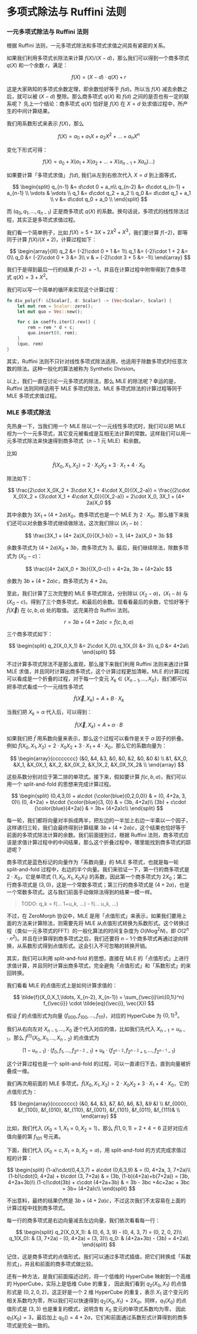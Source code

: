 # 多项式除法与 Ruffini 法则


### 一元多项式除法与 Ruffini 法则

根据 Ruffini 法则，一元多项式除法和多项式求值之间具有紧密的关系。

如果我们利用多项式长除法来计算 $f(X)/(X-d)$，那么我们可以得到一个商多项式 $q(X)$ 和一个余数 $r$，满足：

$$
f(X) = (X-d)\cdot q(X) + r
$$

这是大家熟知的多项式余数定理，即余数恰好等于 $f(d)$。所以当 $f(X)$ 减去余数之后，就可以被 $(X-d)$ 整除。那么商多项式 $q(X)$ 和 $f(d)$ 之间的是否也有一定的联系呢？
先上一个结论：商多项式 $q(X)$ 恰好是 $f(X)$ 在 $X=d$ 处求值过程中，所产生的中间计算结果。

我们用系数形式来表示 $f(X)$，那么

$$
f(X) = a_0 + a_1X + a_2X^2 + \ldots + a_nX^n
$$

变化下形式可得：

$$
f(X) = a_0 + X(a_1 + X(a_2 + \ldots + X(a_{n-1} + Xa_n)\ldots)
$$  

如果要计算「多项式求值」 $f(d)$, 我们从左到右依次代入 $X=d$ 到上面等式，

$$
\begin{split}
    q_{n-1} &= d\cdot 0 + a_n\\
    q_{n-2} &= d\cdot q_{n-1} + a_{n-1} \\
    \vdots & \vdots \\
    q_1     &= d\cdot q_2 + a_2 \\
    q_0     &= d\cdot q_1 + a_1 \\
    v       &= d\cdot q_0 + a_0 \\
\end{split}
$$

而 $(q_0, q_1, \ldots, q_{n-1})$ 正是商多项式 $q(X)$ 的系数。换句话说，多项式的线性除法过程，其实正是多项式求值过程。

我们看一个简单例子，比如 $f(X) = 5 + 3X + 2X^2 + X^3$，我们要计算 $f(-2)$，即等同于计算 $f(X)/(X+2)$，计算过程如下：

$$
\begin{array}{lll}
    q_2 &= (-2)\cdot 0 + 1 &= 1\\
    q_1 &= (-2)\cdot 1 + 2 &= 0\\
    q_0 &= (-2)\cdot 0 + 3 &= 3\\
    v   & = (-2)\cdot 3 + 5 &= -1\\
\end{array}
$$

我们于是得到最后一行的结果 $f(-2) = -1$，并且在计算过程中附带得到了商多项式  $q(X) = 3 + X^2$。

我们可以写一个简单的循环来实现这个计算过程：

```rust
fn div_poly(f: &[Scalar], d: Scalar) -> (Vec<Scalar>, Scalar) {
    let mut rem = Scalar::zero();
    let mut quo = Vec::new();

    for c in coeffs.iter().rev() {
        rem = rem * d + c;
        quo.insert(0, rem);
    }
    (quo, rem)
}
```

其实，Ruffini 法则不只针对线性多项式除法适用，也适用于除数多项式时任意次数的除法。这种一般化的算法被称为 Synthetic Division。

以上，我们一直在讨论一元多项式的除法，那么 MLE 的除法呢？幸运的是，Ruffini 法则同样适用于 MLE 多项式除法，MLE 多项式除法的计算过程等同于 MLE 多项式求值过程。

### MLE 多项式除法

先热身一下，当我们用一个 MLE 除以一个一元线性多项式时，我们可以把 MLE 视为一个一元多项式，其它变元被看成是互相无法计算的常数。这样我们可以用一元多项式除法来快速得到商多项式（$n-1$ 元 MLE）和余数。

比如 

$$
\tilde{f}(X_0, X_1, X_2) = 2\cdot X_0X_2 + 3\cdot X_1 + 4\cdot X_0
$$

除法如下：

$$
\frac{2\cdot X_0X_2 + 3\cdot X_1 + 4\cdot X_0}{(X_2-a)} = \frac{(2\cdot X_0)X_2 + (3\cdot X_1 + 4\cdot X_0)}{(X_2-a)} = 2\cdot X_0, 3X_1 + (4+ 2a)X_0
$$

其中余数为 $3X_1 + (4+ 2a)X_0$，商多项式也是一个 MLE 为 $2\cdot X_0$。那么接下来我们还可以对余数多项式继续做除法，这次我们除以 $(X_1-b)$：

$$
\frac{3X_1 + (4+ 2a)X_0}{(X_1-b)} = 3, (4+ 2a)X_0 + 3b
$$

余数多项式为 $(4+ 2a)X_0 + 3b$，商多项式为 $3$。最后，我们继续除法，除数多项式为 $(X_0-c)$：

$$
\frac{(4+ 2a)X_0 + 3b}{(X_0-c)} = 4+2a, 3b + (4+2a)c 
$$

余数为 $3b + (4+2a)c$，商多项式为 $4+2a$。

至此，我们计算了三次完整的 MLE 多项式除法，分别除以 $(X_2-a)$，$(X_1-b)$ 与 $(X_0-c)$。得到了三个商多项式，和最后的余数。现看看最后的余数，它恰好等于 $\tilde{f}(\vec{X})$ 在 $(c,b,a)$ 处的取值。
这完美符合 Ruffini 法则。

$$
r= 3b + (4+2a)c  = \tilde{f}(c, b, a)
$$

三个商多项式如下：

$$
\begin{split}
    q_2(X_0,X_1) &= 2\cdot X_0\\
    q_1(X_0) &= 3\\
    q_0 &= 4+2a\\
\end{split}
$$

不过计算多项式除法不是那么直观，那么接下来我们利用 Ruffini 法则来通过计算 MLE 求值，并且同时计算出商多项式，这个计算过程更加清晰。MLE 的计算过程可以看成是一个折叠的过程，对于每一个变元 $X_k\in\{X_{n-1},\ldots, X_0\}$，我们都可以把多项式看成一个一元线性多项式 

$$
\tilde{f}(\vec{X},X_k)=A + B\cdot X_k
$$

当我们把 $X_k = \alpha$ 代入后，可以得到：

$$
\tilde{f}(\vec{X},X_k)=A + \alpha\cdot B
$$

如果我们把 $\tilde{f}$ 用系数向量来表示，那么这个过程可以看作是关于 $\alpha$ 因子的折叠。例如 $\tilde{f}(X_0, X_1, X_2) = 2\cdot X_0X_2 + 3\cdot X_1 + 4\cdot X_0$，那么它的系数向量为：

$$
\begin{array}{cccccccc}
(&0, &4, &3, &0, &0, &2, &0, &0 &) \\
&1, &X_0, &X_1, &X_0X_1, &X_2, &X_0X_2, &X_1X_2, &X_0X_1X_2& \\
\end{array}
$$

这些系数分别对应于第二排的单项式。接下来，假如要计算 $f(c, b, a)$，我们可以用一个 split-and-fold 的思想来完成计算过程。

$$
\begin{split}
(0,4,3,0) + a\cdot {\color{blue}(0,2,0,0)} & = (0, 4+2a, 3, 0)\\    
(0, 4+2a) + b\cdot {\color{blue}(3, 0)} & = (3b, 4+2a)\\
(3b) + c\cdot {\color{blue}(4+2a)} & = 3b+ (4+2a)c\\    
\end{split}
$$

每一轮，我们都将向量对半拆成两半，把左边的一半加上右边一半乘以一个因子，这样递归三轮，我们会最终得到计算结果 $3b+ (4+2a)c$，这个结果也恰好等于前面的多项式除法计算的余数。我们前面提到过，根据 Ruffini 法则，商多项式应该是求值计算过程中的中间结果，那么这个折叠过程中，哪里能找到商多项式的踪迹呢？

商多项式是蓝色标记的向量作为「系数向量」的 MLE 多项式，也就是每一轮 split-and-fold 过程中，右边的半个向量。我们来验证一下，第一行的商多项式是 $2\cdot X_0$，它是单项式 $(1,X_0,X_1,X_0X_1)$ 的系数，因此第一个商多项式为 $2X_0$；第二行商多项式是 $(3,0)$，这是一个常数多项式；第三行的商多项式是 $(4+2a)$，也是一个常数多项式。这与我们前面手动做除法得到的结果一模一样。

> TODO: q_k = f(... 1+u_k, ...) - f(... u_k, ...)

不过，在 ZeroMorph 协议中，MLE 是用「点值形式」来表示，如果我们要用上面的方法来计算除法，则需要先将 MLE 从点值形式转换为系数形式。这个转换过程（类似一元多项式的FFT）的一般化算法的时间复杂度为 $O(N\log^2N)$，即 $O(2^n\cdot n^2)$。并且在计算得到商多项式之后，我们还要将 $n-1$个商多项式再通过逆向转换，从系数形式得到点值形式。这会引入不可忽略的转换开销。

其实，我们可以利用 split-and-fold 的思想，直接在 MLE 的「点值形式」上进行求值计算，并且同时计算出商多项式，完全避免「点值形式」和「系数形式」的来回转换。

我们看看 MLE 的点值形式上是如何计算求值的：

$$
\tilde{f}(X_0,X_1,\ldots, X_{n-2}, X_{n-1}) = \sum_{\vec{i}\in\{0,1\}^n} f_{\vec{i}} \cdot \tilde{eq}(\vec{i}, \vec{X})
$$

假设 $\tilde{f}$ 的点值形式为向量 $(f_{000}, f_{100}, \ldots, f_{111})$，对应的 HyperCube 为 $\{0,1\}^3$。

我们从右向左对 $X_{n-1},\ldots, X_0$ 逐个代入对应的值，比如我们先代入 $X_{n-1}=u_{n-1}$，那么 $\tilde{f}^{(1)}(X_0,X_1,\ldots, X_{n-2})$ 的点值式为

$$
(1-u_{n-1})\cdot(f_0, f_1, \ldots, f_{2^{n-2}-1}) +  u_k\cdot(f_{2^{n-2}}, f_{2^{n-2}+1}, \ldots, f_{2^{n-1}-1})
$$

这个计算过程也是一个 split-and-fold 的过程，可以一直递归下去，直到向量被折叠成一维。

我们再次用前面的 MLE 多项式，$\tilde{f}(X_0, X_1, X_2) = 2\cdot X_0X_2 + 3\cdot X_1 + 4\cdot X_0$，它的点值形式为：

$$
\begin{array}{cccccccc}
(&0, &4, &3, &7, &0, &6, &3, &9 &) \\
&f_{000}, &f_{100}, &f_{010}, &f_{110}, &f_{001}, &f_{101}, &f_{011}, &f_{111}& \\
\end{array}
$$

比如，我们代入 $(X_0=1,X_1=0,X_2=1)$，那么 $\tilde{f}(1, 0, 1)=2+4=6$ 正好对应点值向量的第 $f_{101}$ 号元素。

下面，我们代入 $(X_0=c,X_1=b,X_2=a)$，用 split-and-fold 的方式完成求值过程的计算：

$$
\begin{split}
(1-a)\cdot(0,4,3,7) + a\cdot (0,6,3,9) & = (0, 4+2a, 3, 7+2a)\\    
(1-b)\cdot(0, 4+2a) + b\cdot (3, 7+2a) & = (3b, (1-b)(4+2a)+b(7+2a)) = (3b, 4+2a+3b)\\
(1-c)\cdot(3b) + c\cdot (4+2a+3b) & =  3b - 3bc +4c+2ac + 3bc = 3b+ (4+2a)c\\    
\end{split}
$$

不出意料，最终的结果仍然是 $3b+ (4+2a)c$，不过这次我们不太容易在上面的计算过程中找到商多项式。

每一行的商多项式是右边向量减去左边向量，我们依次看看每一行：

$$
\begin{split}
q_2(X_0,X_1): & (0, 6, 3, 9) - (0, 4, 3, 7) = (0, 2, 0, 2)\\
q_1(X_0):     & (3, 7+2a) - (0, 4+2a) = (3, 3)\\
q_0:          & (4+2a+3b) - (3b) = 4+2a\\
\end{split}
$$

记住，这是商多项式的点值形式，我们可以通过多项式插值，把它们转换成「系数形式」，并且和前面的商多项式做比较。

还有一种方法，是我们前面描述过的，将一个低维的 HyperCube 映射到一个高维的 HyperCube，实际上是低维 Cube 的重复， 因此我们看到 $q_2(X_0,X_1)$ 的点值形式是 $(0, 2, 0, 2)$，这正好是一个 2 维 HyperCube 的重复，表示 $X_1$ 这个变元的相关系数均为零，所以我们可以快速得到 $q_2(X_0,X_1) = 2X_0$。同样，$q_1(X_0)$ 的点值形式是 $(3,3)$ 也是重复的模式，说明含有 $X_0$ 变元的单项式系数均为零， 因此 $q_1(X_0) = 3$，最后加上 $q_0() = 4+2a$，它们和前面通过系数形式计算得到的商多项式是完全一致的。
